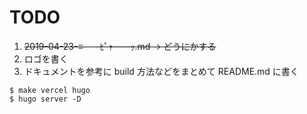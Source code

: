 # TODO

1. ~~2019-04-23-≡-　-ﾋﾟｬｰｰｰｰｯ.md → どうにかする~~
2. ロゴを書く
3. ドキュメントを参考に build 方法などをまとめて README.md に書く
```
$ make vercel hugo
$ hugo server -D
```
